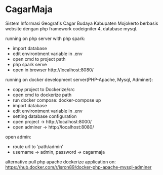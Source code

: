 # CagarMaja

Sistem Informasi Geografis Cagar Budaya Kabupaten Mojokerto berbasis website dengan php framework codeigniter 4, database mysql.

running on php server with php spark:
- import database
- edit environtment variable in .env
- open cmd to project path
- php spark serve
- open in browser http://localhost:8080/

running on docker development server(PHP-Apache, Mysql, Adminer):
- copy project to Dockerize/src
- open cmd to dockerize path
- run docker compose: docker-compose up
- import database
- edit environtment variable in .env
- setting database configuration
- open project -> http://localhost:8000/
- open adminer -> http://localhost:8080/

open admin:
- route url to 'path/admin'
- username -> admin, password -> cagarmaja

alternative pull php apache dockerize application on:
https://hub.docker.com/r/isron89/docker-php-apache-mysql-adminer

